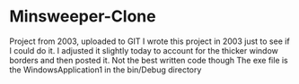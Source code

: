 # Minsweeper-Clone
Project from 2003, uploaded to GIT
I wrote this project in 2003 just to see if I could do it. I adjusted it slightly today to account for the thicker window borders and then posted it. Not the best written code though
The exe file is the WindowsApplication1 in the bin/Debug directory 
